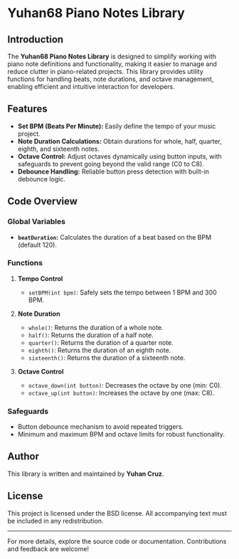 
# Yuhan68 Piano Notes Library

## Introduction

The **Yuhan68 Piano Notes Library** is designed to simplify working with piano note definitions and functionality, making it easier to manage and reduce clutter in piano-related projects. This library provides utility functions for handling beats, note durations, and octave management, enabling efficient and intuitive interaction for developers.

## Features

- **Set BPM (Beats Per Minute):** Easily define the tempo of your music project.
- **Note Duration Calculations:** Obtain durations for whole, half, quarter, eighth, and sixteenth notes.
- **Octave Control:** Adjust octaves dynamically using button inputs, with safeguards to prevent going beyond the valid range (C0 to C8).
- **Debounce Handling:** Reliable button press detection with built-in debounce logic.

## Code Overview

### Global Variables
- **`beatDuration`:** Calculates the duration of a beat based on the BPM (default 120).

### Functions
1. **Tempo Control**
   - `setBPM(int bpm)`: Safely sets the tempo between 1 BPM and 300 BPM.
   
2. **Note Duration**
   - `whole()`: Returns the duration of a whole note.
   - `half()`: Returns the duration of a half note.
   - `quarter()`: Returns the duration of a quarter note.
   - `eighth()`: Returns the duration of an eighth note.
   - `sixteenth()`: Returns the duration of a sixteenth note.
   
3. **Octave Control**
   - `octave_down(int button)`: Decreases the octave by one (min: C0).
   - `octave_up(int button)`: Increases the octave by one (max: C8).

### Safeguards
- Button debounce mechanism to avoid repeated triggers.
- Minimum and maximum BPM and octave limits for robust functionality.

## Author
This library is written and maintained by **Yuhan Cruz**.

## License
This project is licensed under the BSD license. All accompanying text must be included in any redistribution.

---

For more details, explore the source code or documentation. Contributions and feedback are welcome!
```
